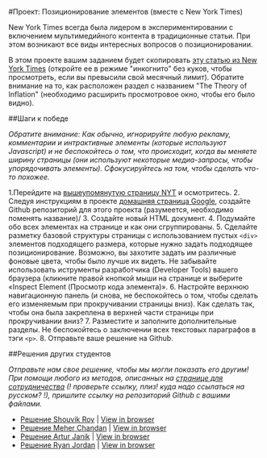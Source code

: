 #Проект: Позиционирование элементов (вместе с New York Times)

New York Times всегда была лидером в экспериментировании с включением мультимедийного контента в традиционные статьи. При этом возникают все виды интересных вопросов о позиционировании.

В этом проекте вашим заданием будет скопировать [эту статью из New York Times](http://www.nytimes.com/2014/03/18/science/space/detection-of-waves-in-space-buttresses-landmark-theory-of-big-bang.html?_r=1) (откройте ее в режиме "инкогнито" без куков, чтобы просмотреть, если вы превысили свой месячный лимит). Обратите внимание на то, как расположен раздел с названием "The Theory of Inflation" (необходимо расширить просмотровое окно, чтобы его было видно).


##Шаги к победе

_Обратите внимание: Как обычно, игнорируйте любую рекламу, комментарии и интрактивные элементы (которые используют Javascript) и не беспокойтесь о том, что происходит, когда вы меняете ширину страницы (они используют некоторые медиа-запросы, чтобы упорядочивать элементы). Сфокусируйтесь на том, чтобы сделать что-то похожее._

1.Перейдите на [вышеупомянутую страницу NYT](http://www.nytimes.com/2014/03/18/science/space/detection-of-waves-in-space-buttresses-landmark-theory-of-big-bang.html?_r=0) и осмотритесь.
2. Следуя инструкциям в проекте [домашняя страница Google](http://codenamecrud.ru/basics-of-web-development/project-html-css), создайте Github репозиторий для этого проекта (разумеется, необходимо поменять название)/
3. Создайте новый HTML документ.
4. Подумайте обо всех элементах на странице и как они сгруппированы.
5. Сделайте разметку базовой структуры страницы с использованием пустых `<div>` элементов подходящего размера, которые нужно задать подходящее позиционирование. Возможно, вы захотите задать им различные фоновые цвета, чтобы было лучше их видеть. Не забывайте использовать иструменты разработчика (Developer Tools) вашего браузера (кликните правой кнопкой мыши на странице и выберите «Inspect Element (Просмотр кода элемента)». 
6. Настройте верхнюю навигационную панель (и снова, не беспокойтесь о том, чтобы сделать его изменяемым при прокручивании страницы вниз). Как сделать так, чтобы она была закреплена в верхней части страницы при прокручивании вниз?
7. Разместите и заполните дополнительные разделы. Не беспокойтесь о заключении всех текстовых параграфов в тэги `<p>`.
8. Отправьте ваше решение на Github.

##Решения других студентов

_Отправьте нам свое решение, чтобы мы могли показать его другим! При помощи любого из методов, описанных на [странице для сотрудничества](https://github.com/TheOdinProject/curriculum/blob/master/contributing.md) (! проверьте ссылку, плиз! куда надо ссылаться на русском? !), пришлите ссылку на репозиторий Github с вашими файлами._

+ [Решение Shouvik Roy](https://github.com/royshouvik/newyorktimes) | [View in browser](http://htmlpreview.github.io/?https://github.com/royshouvik/newyorktimes/blob/master/index.html)
+ [Решение Meher Chandan](https://github.com/meherchandan/NewYorkTimes) | [View in browser](http://htmlpreview.github.io/?https://github.com/meherchandan/NewYorkTimes/blob/master/index.html)
+ [Решение Artur Janik](https://github.com/ArturJanik/ProjectNYT) | [View in browser](http://htmlpreview.github.io/?https://github.com/ArturJanik/ProjectNYT/blob/master/index2.html)
+ [Решение Ryan Jordan](https://github.com/krjordan/nyt-project) | [View in browser](http://htmlpreview.github.io/?https://github.com/krjordan/nyt-project/blob/master/index.html)


